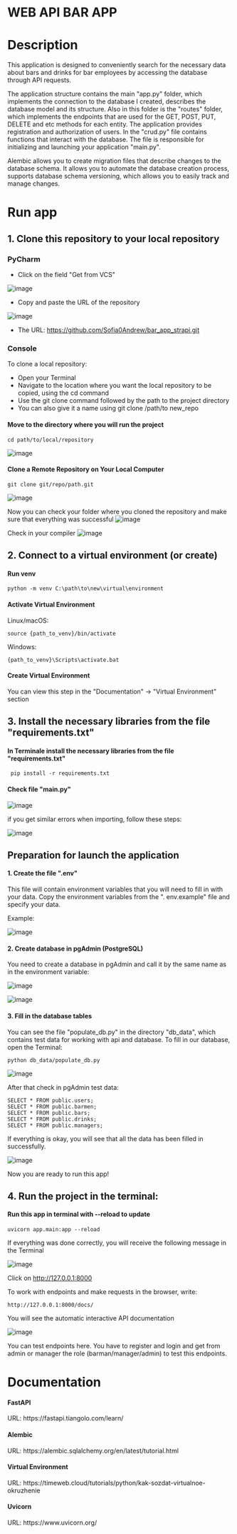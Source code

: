 <h1>WEB API BAR APP</h1>

<h1>Description</h1>

   This application is designed to conveniently search for the necessary data about bars and drinks for bar employees by accessing the database through API requests.

   The application structure contains the main "app.py" folder, which implements the connection to the database I created, describes the database model and its structure. Also in this folder is the "routes" folder, which implements the endpoints that are used for the GET, POST, PUT, DELETE and etc methods for each entity. The application provides registration and authorization of users. In the "crud.py" file contains functions that interact with the database. The file is responsible for initializing and launching your application "main.py".  

Alembic allows you to create migration files that describe changes to the database schema. It allows you to automate the database creation process, supports database schema versioning, which allows you to easily track and manage changes.


<h1>Run app</h1>

<h2>1. Clone this repository to your local repository</h2>

   
  <h3>PyCharm</h3> 

   
   - Click on the field "Get from VCS"
     
![image](https://github.com/user-attachments/assets/2b954e0d-ccac-4572-aaeb-455170af4428)


   - Copy and paste the URL of the repository
     
![image](https://github.com/user-attachments/assets/34a793d7-a7f3-4b88-9d01-31bc4ecf1a33)


   - The URL: https://github.com/Sofia0Andrew/bar_app_strapi.git


   <h3>Console</h3>

To clone a local repository:

- Open your Terminal
- Navigate to the location where you want the local repository to be copied, using the cd command
- Use the git clone command followed by the path to the project directory
- You can also give it a name using git clone /path/to new_repo

<h4>Move to the directory where you will run the project</h4>

````
cd path/to/local/repository
````

![image](https://github.com/user-attachments/assets/8f594c24-13f9-49f6-b0e4-029622ee117a)



<h4>Clone a Remote Repository on Your Local Computer</h4>

````
git clone git/repo/path.git
````

![image](https://github.com/user-attachments/assets/e6f59b0c-80a2-435d-b9f8-e5aeb7b0ecad)


Now you can check your folder where you cloned the repository and make sure that everything was successful
![image](https://github.com/user-attachments/assets/34d57796-2bc9-4f35-af49-0c5f31467980)


Check in your compiler
![image](https://github.com/user-attachments/assets/6d6d002a-8a6d-448c-b7d3-9e82d3cd50f3)




<h2>2. Connect to a virtual environment (or create)</h2>


<h4>Run venv</h4>

````
python -m venv C:\path\to\new\virtual\environment
````

<h4>Activate Virtual Environment</h4>

Linux/macOS: 
````    
source {path_to_venv}/bin/activate
````

Windows:
````
{path_to_venv}\Scripts\activate.bat
````

<h4>Create Virtual Environment</h4>

You can view this step in the "Documentation" -> "Virtual Environment" section 




<h2>3. Install the necessary libraries from the file "requirements.txt"</h2>

<h4>In Terminale install the necessary libraries from the file "requirements.txt"</h4>

````
 pip install -r requirements.txt
````

<h4>Check file "main.py"</h4>
 
![image](https://github.com/user-attachments/assets/503e58ef-fb93-42f3-8f35-0b25b676c873)

if you get similar errors when importing, follow these steps:

![image](https://github.com/user-attachments/assets/72ba1318-b5aa-43a6-964e-86ac6082060e)



<h2>Preparation for launch the application</h2>

<h4>1. Create the file ".env"</h4>

This file will contain environment variables that you will need to fill in with your data. Copy the environment variables from the ". env.example" file and specify your data.

Example:

![image](https://github.com/user-attachments/assets/fcc641f1-fd01-43ca-8380-a41a43ea0877)


<h4>2. Create database in pgAdmin (PostgreSQL)</h4>

You need to create a database in pgAdmin and call it by the same name as in the environment variable:

![image](https://github.com/user-attachments/assets/16b5f7df-a4d5-48fe-a9c9-49c8e0a6dca6)


![image](https://github.com/user-attachments/assets/68520630-f31c-440e-a3a1-01dc863cb3ff)


<h4>3. Fill in the database tables</h4>

You can see the file "populate_db.py" in the directory "db_data", which contains test data for working with api and database. To fill in our database, open the Terminal:

````
python db_data/populate_db.py
````

![image](https://github.com/user-attachments/assets/d98e6487-05a1-4e8f-9673-71e83234dfd0)

After that check in pgAdmin test data:

````
SELECT * FROM public.users;
SELECT * FROM public.barmen;
SELECT * FROM public.bars;
SELECT * FROM public.drinks;
SELECT * FROM public.managers;
````

If everything is okay, you will see that all the data has been filled in successfully.

![image](https://github.com/user-attachments/assets/55589a29-a8e2-4b7d-8702-cf8d0c9e5f78)



Now you are ready to run this app!




<h2>4. Run the project in the terminal:</h2>

<h4>Run this app in terminal with --reload to update </h4>

````
uvicorn app.main:app --reload
````

If everything  was done correctly, you will receive the following message in the Terminal

![image](https://github.com/user-attachments/assets/e50796ab-8616-4e6d-ac28-c9c33378b925)

Click on http://127.0.0.1:8000 

To work with endpoints and make requests in the browser, write:

````
http://127.0.0.1:8000/docs/
````

You will see the automatic interactive API documentation

![image](https://github.com/user-attachments/assets/97768ce2-9e22-4098-ab85-93496300d5cd)

You can test endpoints here. You have to register and login and get from admin or manager the role (barman/manager/admin) to test this endpoints.



<h1>Documentation</h1>

<h4>FastAPI</h4>
URL: https://fastapi.tiangolo.com/learn/

<h4>Alembic</h4>
URL: https://alembic.sqlalchemy.org/en/latest/tutorial.html

<h4>Virtual Environment</h4>
URL: https://timeweb.cloud/tutorials/python/kak-sozdat-virtualnoe-okruzhenie

<h4>Uvicorn</h4>
URL: https://www.uvicorn.org/


